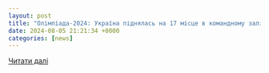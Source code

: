 ```yaml
---
layout: post
title: "Олімпіада-2024: Україна піднялась на 17 місце в командному заліку."
date: 2024-08-05 21:21:34 +0000
categories: [news]
---
```


[Читати далі](https://uazmi.org/news/post/8d77ffaa71e6e1bcc6ff144e681b65fc)
